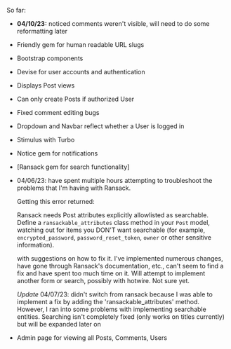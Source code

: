 So far:
  - **04/10/23:** noticed comments weren't visible, will need to do some reformatting later
  - Friendly gem for human readable URL slugs
  - Bootstrap components
  - Devise for user accounts and authentication
  - Displays Post views
  - Can only create Posts if authorized User
  - Fixed comment editing bugs
  - Dropdown and Navbar reflect whether a User is logged in
  - Stimulus with Turbo
  - Notice gem for notifications
  - [Ransack gem for search functionality] 
  - 04/06/23: have spent multiple hours attempting to
    troubleshoot the problems that I'm having with Ransack. 
    
    Getting this error returned:
    
      Ransack needs Post attributes explicitly allowlisted as
      searchable. Define a `ransackable_attributes` class method in your `Post`
      model, watching out for items you DON'T want searchable (for
      example, `encrypted_password`, `password_reset_token`, `owner` or
      other sensitive information).
      
    with suggestions on how to fix it. I've implemented numerous changes, have gone through 
    Ransack's documentation, etc., can't seem to find a fix and have spent too much time on
    it. Will attempt to implement another form or search, possibly with hotwire. Not sure yet.
    
    *Update* 04/07/23: didn't switch from ransack because I was able to implement a fix by adding         the  'ransackable_attributes' method. However, I ran into some problems with implementing           searchable entities. Searching isn't completely fixed (only works on titles currently) but         will be expanded later on
    
  - Admin page for viewing all Posts, Comments, Users
